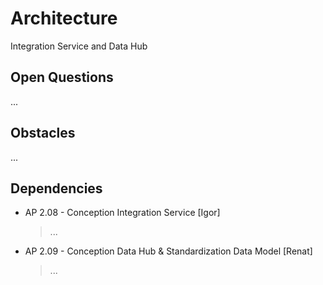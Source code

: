 # Architecture
Integration Service and Data Hub

## Open Questions
...

## Obstacles
...

## Dependencies
* AP 2.08 - Conception Integration Service [Igor]
  > ...
* AP 2.09 - Conception Data Hub & Standardization Data Model [Renat]
  > ...
